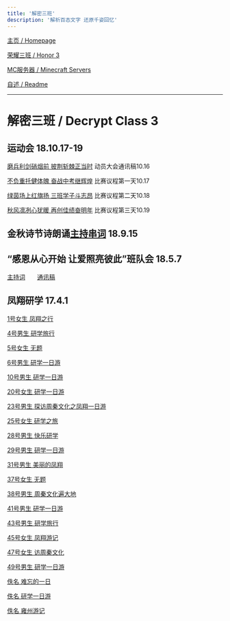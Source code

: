 ```yaml
---
title: '解密三班'
description: '解析百态文字 还原千姿回忆'
---
```


[主页 / Homepage](http://zhilu.fun)

[荣耀三班 / Honor 3](http://zhilu.fun/honor3)

[MC服务器 / Minecraft Servers](http://zhilu.fun/mc)

[自述 / Readme](http://zhilu.fun/README)

------

# 解密三班 / Decrypt Class 3

## 运动会 18.10.17-19

[磨兵利剑硝烟前  披荆斩棘正当时](http://zhilu.fun/txg/181016c) 动员大会通讯稿10.16

[不负重托健体魄  奋战中考继辉煌](http://zhilu.fun/txg/181017c) 比赛议程第一天10.17

[绿茵场上红旗扬  三班学子斗志昂](http://zhilu.fun/txg/181018c) 比赛议程第二天10.18

[秋风凛冽心犹暖  再创佳绩奋明年](http://zhilu.fun/txg/181019c) 比赛议程第三天10.19

## 金秋诗节诗朗诵[主持串词](http://zhilu.fun/txg/180915h) 18.9.15

## “感恩从心开始 让爱照亮彼此”班队会 18.5.7

[主持词](http://zhilu.fun/txg/180507h)　　[通讯稿](http://zhilu.fun/txg/180507c)

## 凤翔研学 17.4.1

[1号女生 凤翔之行](http://zhilu.fun/fx/01)

[4号男生 研学旅行](http://zhilu.fun/fx/04)

[5号女生 无题](http://zhilu.fun/fx/05)

[6号男生 研学一日游](http://zhilu.fun/fx/06)

[10号男生 研学一日游](http://zhilu.fun/fx/10)

[20号女生 研学一日游](http://zhilu.fun/fx/20)

[23号男生 探访周秦文化之凤翔一日游](http://zhilu.fun/fx/23)

[25号女生 研学之旅](http://zhilu.fun/fx/25)

[28号男生 快乐研学](http://zhilu.fun/fx/28)

[29号男生 研学一日游](http://zhilu.fun/fx/29)

[31号男生 美丽的凤翔](http://zhilu.fun/fx/31)

[37号女生 无题](http://zhilu.fun/fx/37)

[38号男生 周秦文化遍大地](http://zhilu.fun/fx/38)

[41号男生 研学一日游](http://zhilu.fun/fx/41)

[43号男生 研学旅行](http://zhilu.fun/fx/43)

[45号女生 凤翔游记](http://zhilu.fun/fx/45)

[47号女生 访周秦文化](http://zhilu.fun/fx/47)

[49号男生 研学一日游](http://zhilu.fun/fx/49)

[佚名 难忘的一日](http://zhilu.fun/fx/nw)

[佚名 研学一日游](http://zhilu.fun/fx/yx)

[佚名 雍州游记](http://zhilu.fun/fx/yz)


